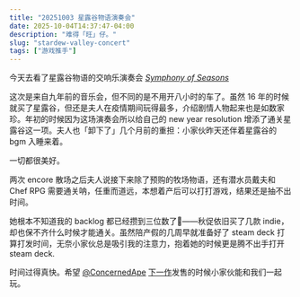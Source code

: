 ```yaml
---
title: "20251003 星露谷物语演奏会"
date: 2025-10-04T14:37:47-04:00
description: "难得「旺」仔。"
slug: "stardew-valley-concert"
tags: ["游戏推手"]
---
```


今天去看了星露谷物语的交响乐演奏会 [_Symphony of Seasons_](https://www.youtube.com/watch?v=Y7j9gk3_Pyo)

这次是来自九年前的音乐会，但不同的是不用开八小时的车了。虽然 16 年的时候就买了星露谷，但还是夫人在疫情期间玩得最多，介绍剧情人物起来也是如数家珍。年初的时候因为这场演奏会所以给自己的 new year resolution 增添了通关星露谷这一项。夫人也「卸下了」几个月前的重担：小家伙昨天还伴着星露谷的 bgm 入睡来着。

一切都很美好。

两次 encore 散场之后夫人说接下来除了预购的牧场物语，还有潜水员戴夫和 Chef RPG 需要通关呐，任重而道远，本想着产后可以打打游戏，结果还是抽不出时间。

她根本不知道我的 backlog 都已经攒到三位数了🤣——秋促依旧买了几款 indie，却也保不齐什么时候才能通关。虽然陪产假的几周早就准备好了 steam deck 打算打发时间，无奈小家伙总是吸引我的注意力，抱着她的时候更是腾不出手打开 steam deck.

时间过得真快。希望 [@ConcernedApe](https://x.com/concernedape) [下一作](https://www.hauntedchocolatier.net/)发售的时候小家伙能和我们一起玩。
